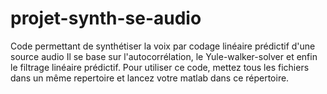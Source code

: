 # projet-synth-se-audio
Code permettant de synthétiser la voix par codage linéaire prédictif d'une source audio
Il se base sur l'autocorrélation, le Yule-walker-solver et enfin le filtrage linéaire prédictif.
Pour utiliser ce code, mettez tous les fichiers dans un même repertoire et lancez votre matlab dans ce répertoire.

